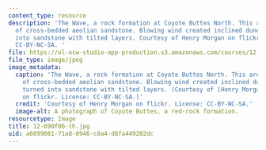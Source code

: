 ```yaml
---
content_type: resource
description: 'The Wave, a rock formation at Coyote Buttes North. This area is an exposure
  of cross-bedded aeolian sandstone. Blowing wind created inclined dunes, which turned
  into sandstone with tilted layers. Courtesy of Henry Morgan on flickr. License:
  CC-BY-NC-SA. '
file: https://ol-ocw-studio-app-production.s3.amazonaws.com/courses/12-090-introduction-to-fluid-motions-sediment-transport-and-current-generated-sedimentary-structures-fall-2006/a669908171a80946c8a4d8fa449202dc_12-090f06-th.jpg
file_type: image/jpeg
image_metadata:
  caption: 'The Wave, a rock formation at Coyote Buttes North. This area is an exposure
    of cross-bedded aeolian sandstone. Blowing wind created inclined dunes, which
    turned into sandstone with tilted layers. (Courtesy of [Henry Morgan](https://www.flickr.com/photos/henrymorgan/13509376365/)
    on flickr. License: CC-BY-NC-SA.)'
  credit: 'Courtesy of Henry Morgan on flickr. License: CC-BY-NC-SA.'
  image-alt: A photograph of Coyote Buttes, a red-rock formation.
resourcetype: Image
title: 12-090f06-th.jpg
uid: a6699081-71a8-0946-c8a4-d8fa449202dc
---
```


